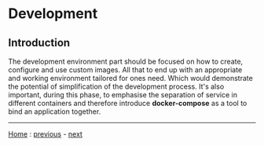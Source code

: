 # Development

## Introduction
The development environment part should be focused on how to create, configure
and use custom images. All that to end up with an appropriate and working
environment tailored for ones need. Which would demonstrate the potential of 
simplification of the development process. It's also important, during this 
phase, to emphasise the separation of service in different containers and 
therefore introduce **docker-compose** as a tool to bind an application
together.

---
[Home](../README.md) :
[previous](../Docker/README.md) -
[next](../Deployment/README.md)
